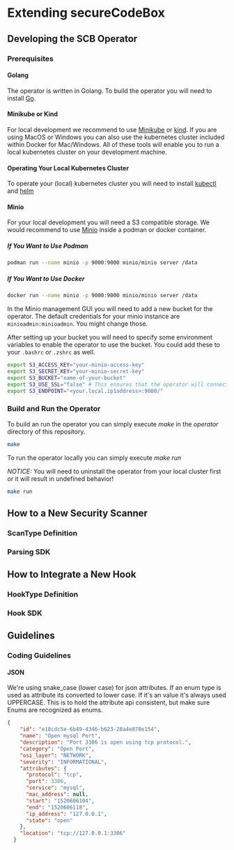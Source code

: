 # Extending secureCodeBox

## Developing the SCB Operator

### Prerequisites

#### Golang

The operator is written in Golang. To build the operator you will need to install [Go](https://golang.org/).

#### Minikube or Kind

For local development we recommend to use [Minikube](https://kubernetes.io/docs/tasks/tools/install-minikube/) or [kind](https://github.com/kubernetes-sigs/kind). If you are using MacOS or Windows you can also use the kubernetes cluster included within Docker for Mac/Windows. All of these tools will enable you to run a local kubernetes cluster on your development machine.

#### Operating Your Local Kubernetes Cluster

To operate your (local) kubernetes cluster you will need to install [kubectl](https://kubernetes.io/docs/tasks/tools/install-kubectl/) and [helm](https://helm.sh/)

#### Minio

For your local development you will need a S3 compatible storage.
We would recommend to use [Minio](https://min.io/download#/) inside a podman or docker container.

##### If You Want to Use Podman

```bash
podman run --name minio -p 9000:9000 minio/minio server /data
```

##### If You Want to Use Docker

```bash
docker run --name minio -p 9000:9000 minio/minio server /data
```

In the Minio management GUI you will need to add a new bucket for the operator. The default credentials for your minio instance are `minioadmin:minioadmin`. You might change those.

After setting up your bucket you will need to specify some environment variables to enable the operator to use the bucket.
You could add these to your `.bashrc` or `.zshrc` as well.

```bash
export S3_ACCESS_KEY="your-minio-access-key"
export S3_SECRET_KEY="your-minio-secret-key"
export S3_BUCKET="name-of-your-bucket"
export S3_USE_SSL="false" # This ensures that the operator will connect even without HTTPS
export S3_ENDPOINT="<your.local.ip1address>:9000/"
```

### Build and Run the Operator

To build an run the operator you can simply execute *make* in the *operator* directory of this repository.

```bash
make
```

To run the operator locally you can simply execute *make run*

*NOTICE:* You will need to uninstall the operator from your local cluster first or it will result in undefined behavior!

```bash
make run
```

## How to a New Security Scanner

### ScanType Definition

### Parsing SDK

## How to Integrate a New Hook

### HookType Definition

### Hook SDK

## Guidelines

### Coding Guidelines

#### JSON

We're using snake_case (lower case) for json attributes. If an enum type is used as attribute its converted to lower case. If it's an value it's always used UPPERCASE. This is to hold the attribute api consistent, but make sure Enums are recognized as enums.

```json
{
    "id": "e18cdc5e-6b49-4346-b623-28a4e878e154",
    "name": "Open mysql Port",
    "description": "Port 3306 is open using tcp protocol.",
    "category": "Open Port",
    "osi_layer": "NETWORK",
    "severity": "INFORMATIONAL",
    "attributes": {
      "protocol": "tcp",
      "port": 3306,
      "service": "mysql",
      "mac_address": null,
      "start": "1520606104",
      "end": "1520606118",
      "ip_address": "127.0.0.1",
      "state": "open"
    },
    "location": "tcp://127.0.0.1:3306"
  }
```
